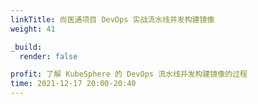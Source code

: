 ```yaml
---
linkTitle: 尚医通项目 DevOps 实战流水线并发构建镜像
weight: 41

_build:
  render: false

profit: 了解 KubeSphere 的 DevOps 流水线并发构建镜像的过程
time: 2021-12-17 20:00-20:40
---
```

